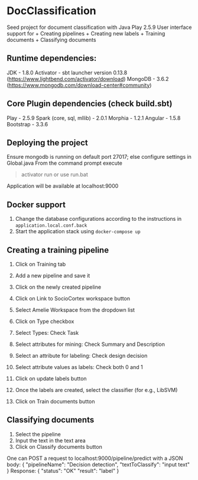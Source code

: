 # DocClassification
Seed project for document classification with Java Play 2.5.9
User interface support for
    + Creating pipelines
    + Creating new labels
    + Training documents
    + Classifying documents

## Runtime dependencies:
JDK - 1.8.0
Activator - sbt launcher version 0.13.8 (https://www.lightbend.com/activator/download)
MongoDB - 3.6.2 (https://www.mongodb.com/download-center#community)

## Core Plugin dependencies (check build.sbt)
Play - 2.5.9
Spark (core, sql, mllib) - 2.0.1
Morphia - 1.2.1
Angular - 1.5.8
Bootstrap - 3.3.6

## Deploying the project
Ensure mongodb is running on default port 27017; else configure settings in Global.java
From the command prompt execute
> activator run
or use run.bat

Application will be available at localhost:9000

## Docker support
1. Change the database configurations according to the instructions in `application.local.conf.back`
2. Start the application stack using `docker-compose up`

## Creating a training pipeline
1. Click on Training tab
2. Add a new pipeline and save it
3. Click on the newly created pipeline
4. Click on Link to SocioCortex workspace button
5. Select Amelie Workspace from the dropdown list
6. Click on Type checkbox
7. Select Types: Check Task
8. Select attributes for mining: Check Summary and Description
9. Select an attribute for labeling: Check design decision
10. Select attribute values as labels: Check both 0 and 1
11. Click on update labels button

12. Once the labels are created, select the classifier (for e.g., LibSVM)
13. Click on Train documents button

## Classifying documents
1. Select the pipeline
2. Input the text in the text area
3. Click on Classify documents button

One can POST a request to localhost:9000/pipeline/predict
with a JSON body:
{
 "pipelineName": "Decision detection",
 "textToClassify": "input text"
}
Response:
{
 "status": "OK"
 "result": "label"
}
